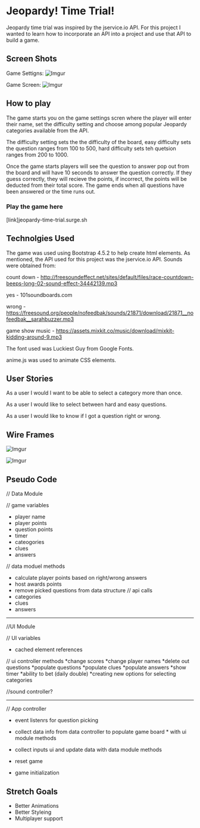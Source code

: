 # Jeopardy! Time Trial!
Jeopardy time trial was inspired by the jservice.io API. For this project I wanted to learn how to incorporate an API into a project and use that API to build a game. 



## Screen Shots
Game Settigns: 
![Imgur](https://i.imgur.com/hn6Xjet.png)

Game Screen: 
![Imgur](https://i.imgur.com/dxYBlx4.png)

## How to play
The game starts you on the game settings scren where the player will enter their name, set the difficulty setting and choose among popular Jeopardy categories available from the API.

The difficulty setting sets the the difficulty of the board, easy difficulty sets the question ranges from 100 to 500, hard difficulty sets teh quetsion ranges from 200 to 1000. 

Once the game starts players will see the question to answer pop out from the board and will have 10 seconds to answer the question correctly. If they guess correctly, they will recieve the points, if incorrect, the points will be deducted from their total score. The game ends when all questions have been answered or the time runs out. 

### Play the game here
[link]jeopardy-time-trial.surge.sh

## Technolgies Used

The game was used using Bootstrap 4.5.2 to help create html elements. As mentioned, the API used for this project was the jservice.io API. Sounds were obtained from: 

count down - http://freesoundeffect.net/sites/default/files/race-countdown-beeps-long-02-sound-effect-34442139.mp3

yes - 101soundboards.com

wrong - https://freesound.org/people/nofeedbak/sounds/21871/download/21871__nofeedbak__sarahbuzzer.mp3

game show music - https://assets.mixkit.co/music/download/mixkit-kidding-around-9.mp3

The font used was Luckiest Guy from Google Fonts. 

anime.js was used to animate CSS elements. 

## User Stories
As a user I would I want to be able to select a category more than once. 

As a user I would like to select between hard and easy questions. 

As a user I would like to know if I got a question right or wrong. 

## Wire Frames

![Imgur](https://i.imgur.com/Cg3Wqin.jpg)

![Imgur](https://i.imgur.com/bmH6nHK.jpg)

## Pseudo Code
// Data Module 

// game variables
* player name
* player points
* question points
* timer
* cateogories 
* clues
* answers

// data moduel methods
* calculate player points based on right/wrong answers
* host awards points
* remove picked questions from data structure
// api calls 
* categories
* clues 
* answers

----------------------------------------------------------------------------

//UI Module

// UI variables
* cached element references

// ui controller methods
*change scores
*change player names
*delete out questions
*populate questions
*populate clues
*populate answers
*show timer
*ability to bet (daily double)
*creating new options for selecting categories 


//sound controller?


----------------------------------------------------------------------------------

// App controller
* event listenrs for question picking

* collect data info from data controller to populate game board * with ui module methods
* collect inputs ui and update data with data module methods

* reset game

* game initialization

## Stretch Goals
* Better Animations
* Better Styleing
* Multiplayer support 
